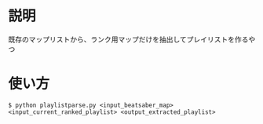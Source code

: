 # 説明
既存のマップリストから、ランク用マップだけを抽出してプレイリストを作るやつ

# 使い方

```
$ python playlistparse.py <input_beatsaber_map> <input_current_ranked_playlist> <output_extracted_playlist>
```